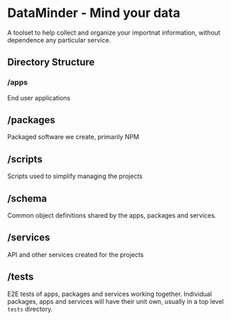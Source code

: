# DataMinder - Mind your data

A toolset to help collect and organize your importnat information, without dependence any particular service.

## Directory Structure

### /apps

End user applications

## /packages

Packaged software we create, primarily NPM

## /scripts

Scripts used to simplify managing the projects

## /schema

Common object definitions shared by the apps, packages and services.

## /services

API and other services created for the projects

## /tests

E2E tests of apps, packages and services working together.
Individual packages, apps and services will have their unit own, usually in a top level `tests` directory.